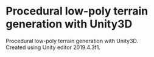 # Procedural low-poly terrain generation with Unity3D
Procedural low-poly terrain generation with Unity3D.  
Created using Unity editor 2019.4.3f1.
